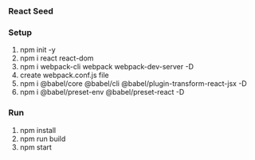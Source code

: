 ### React Seed

### Setup
1. npm init -y
2. npm i react react-dom
3. npm i webpack-cli webpack webpack-dev-server -D
4. create webpack.conf.js file
5. npm i @babel/core @babel/cli @babel/plugin-transform-react-jsx -D
6. npm i @babel/preset-env @babel/preset-react -D  


### Run
1. npm install
2. npm run build
3. npm start
